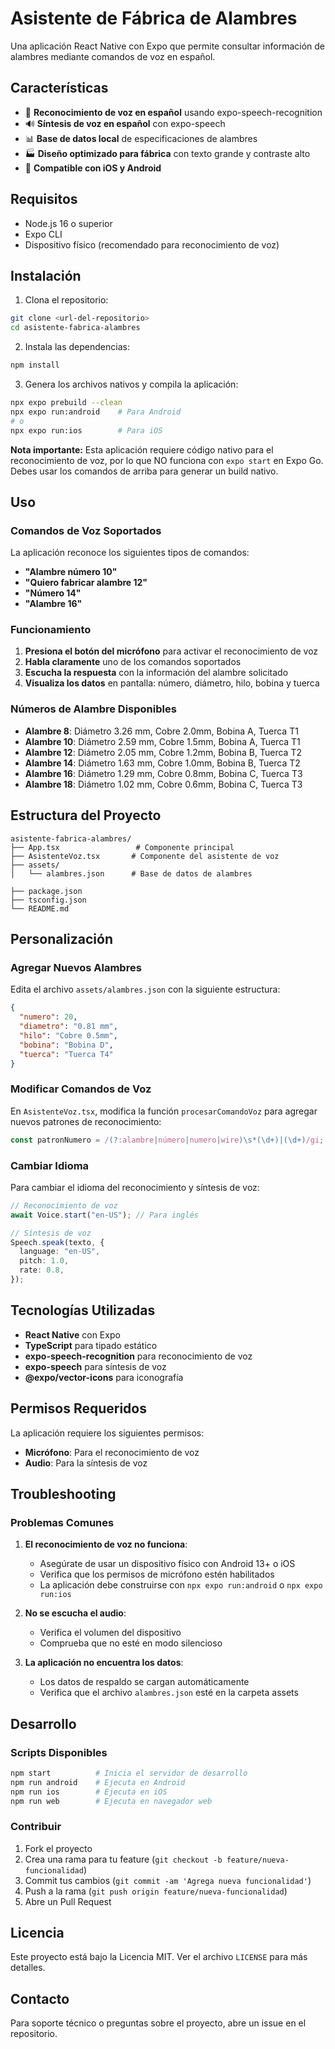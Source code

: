 # Asistente de Fábrica de Alambres

Una aplicación React Native con Expo que permite consultar información de alambres mediante comandos de voz en español.

## Características

- 🎤 **Reconocimiento de voz en español** usando expo-speech-recognition
- 🔊 **Síntesis de voz en español** con expo-speech
- 📊 **Base de datos local** de especificaciones de alambres
- 🏭 **Diseño optimizado para fábrica** con texto grande y contraste alto
- 📱 **Compatible con iOS y Android**

## Requisitos

- Node.js 16 o superior
- Expo CLI
- Dispositivo físico (recomendado para reconocimiento de voz)

## Instalación

1. Clona el repositorio:

```bash
git clone <url-del-repositorio>
cd asistente-fabrica-alambres
```

2. Instala las dependencias:

```bash
npm install
```

3. Genera los archivos nativos y compila la aplicación:

```bash
npx expo prebuild --clean
npx expo run:android    # Para Android
# o
npx expo run:ios        # Para iOS
```

**Nota importante:** Esta aplicación requiere código nativo para el reconocimiento de voz, por lo que NO funciona con `expo start` en Expo Go. Debes usar los comandos de arriba para generar un build nativo.

## Uso

### Comandos de Voz Soportados

La aplicación reconoce los siguientes tipos de comandos:

- **"Alambre número 10"**
- **"Quiero fabricar alambre 12"**
- **"Número 14"**
- **"Alambre 16"**

### Funcionamiento

1. **Presiona el botón del micrófono** para activar el reconocimiento de voz
2. **Habla claramente** uno de los comandos soportados
3. **Escucha la respuesta** con la información del alambre solicitado
4. **Visualiza los datos** en pantalla: número, diámetro, hilo, bobina y tuerca

### Números de Alambre Disponibles

- **Alambre 8**: Diámetro 3.26 mm, Cobre 2.0mm, Bobina A, Tuerca T1
- **Alambre 10**: Diámetro 2.59 mm, Cobre 1.5mm, Bobina A, Tuerca T1
- **Alambre 12**: Diámetro 2.05 mm, Cobre 1.2mm, Bobina B, Tuerca T2
- **Alambre 14**: Diámetro 1.63 mm, Cobre 1.0mm, Bobina B, Tuerca T2
- **Alambre 16**: Diámetro 1.29 mm, Cobre 0.8mm, Bobina C, Tuerca T3
- **Alambre 18**: Diámetro 1.02 mm, Cobre 0.6mm, Bobina C, Tuerca T3

## Estructura del Proyecto

```
asistente-fabrica-alambres/
├── App.tsx                 # Componente principal
├── AsistenteVoz.tsx       # Componente del asistente de voz
├── assets/
│   └── alambres.json      # Base de datos de alambres

├── package.json
├── tsconfig.json
└── README.md
```

## Personalización

### Agregar Nuevos Alambres

Edita el archivo `assets/alambres.json` con la siguiente estructura:

```json
{
  "numero": 20,
  "diametro": "0.81 mm",
  "hilo": "Cobre 0.5mm",
  "bobina": "Bobina D",
  "tuerca": "Tuerca T4"
}
```

### Modificar Comandos de Voz

En `AsistenteVoz.tsx`, modifica la función `procesarComandoVoz` para agregar nuevos patrones de reconocimiento:

```typescript
const patronNumero = /(?:alambre|número|numero|wire)\s*(\d+)|(\d+)/gi;
```

### Cambiar Idioma

Para cambiar el idioma del reconocimiento y síntesis de voz:

```typescript
// Reconocimiento de voz
await Voice.start("en-US"); // Para inglés

// Síntesis de voz
Speech.speak(texto, {
  language: "en-US",
  pitch: 1.0,
  rate: 0.8,
});
```

## Tecnologías Utilizadas

- **React Native** con Expo
- **TypeScript** para tipado estático
- **expo-speech-recognition** para reconocimiento de voz
- **expo-speech** para síntesis de voz
- **@expo/vector-icons** para iconografía

## Permisos Requeridos

La aplicación requiere los siguientes permisos:

- **Micrófono**: Para el reconocimiento de voz
- **Audio**: Para la síntesis de voz

## Troubleshooting

### Problemas Comunes

1. **El reconocimiento de voz no funciona**:

   - Asegúrate de usar un dispositivo físico con Android 13+ o iOS
   - Verifica que los permisos de micrófono estén habilitados
   - La aplicación debe construirse con `npx expo run:android` o `npx expo run:ios`

2. **No se escucha el audio**:

   - Verifica el volumen del dispositivo
   - Comprueba que no esté en modo silencioso

3. **La aplicación no encuentra los datos**:
   - Los datos de respaldo se cargan automáticamente
   - Verifica que el archivo `alambres.json` esté en la carpeta assets

## Desarrollo

### Scripts Disponibles

```bash
npm start          # Inicia el servidor de desarrollo
npm run android    # Ejecuta en Android
npm run ios        # Ejecuta en iOS
npm run web        # Ejecuta en navegador web
```

### Contribuir

1. Fork el proyecto
2. Crea una rama para tu feature (`git checkout -b feature/nueva-funcionalidad`)
3. Commit tus cambios (`git commit -am 'Agrega nueva funcionalidad'`)
4. Push a la rama (`git push origin feature/nueva-funcionalidad`)
5. Abre un Pull Request

## Licencia

Este proyecto está bajo la Licencia MIT. Ver el archivo `LICENSE` para más detalles.

## Contacto

Para soporte técnico o preguntas sobre el proyecto, abre un issue en el repositorio.
